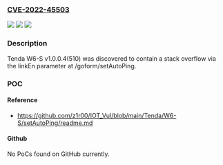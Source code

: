 ### [CVE-2022-45503](https://cve.mitre.org/cgi-bin/cvename.cgi?name=CVE-2022-45503)
![](https://img.shields.io/static/v1?label=Product&message=n%2Fa&color=blue)
![](https://img.shields.io/static/v1?label=Version&message=n%2Fa&color=blue)
![](https://img.shields.io/static/v1?label=Vulnerability&message=n%2Fa&color=brighgreen)

### Description

Tenda W6-S v1.0.0.4(510) was discovered to contain a stack overflow via the linkEn parameter at /goform/setAutoPing.

### POC

#### Reference
- https://github.com/z1r00/IOT_Vul/blob/main/Tenda/W6-S/setAutoPing/readme.md

#### Github
No PoCs found on GitHub currently.

